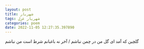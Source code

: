 ```yaml
---
layout: post
title: شهریار
tags: شهریار غزل
categories: poem
date: 2022-11-05 12:27:35.397890
---
```


گلچین که آمد ای گل من در چمن نباشم / آخر نه باغبانم شرط است من نباشم